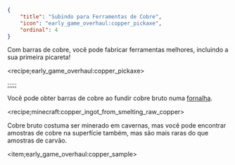 ```json
{
	"title": "Subindo para Ferramentas de Cobre",
	"icon": "early_game_overhaul:copper_pickaxe",
	"ordinal": 4
}
```

Com barras de cobre, você pode fabricar ferramentas melhores, incluindo a sua primeira picareta!

<recipe;early_game_overhaul:copper_pickaxe>

;;;;;

Você pode obter barras de cobre ao fundir cobre bruto numa [fornalha](^early_game_overhaul:furnace).

<recipe;minecraft:copper_ingot_from_smelting_raw_copper>

Cobre bruto costuma ser minerado em cavernas, mas você pode encontrar amostras de cobre na superfície também, mas são mais raras do que amostras de carvão.

<item;early_game_overhaul:copper_sample>
